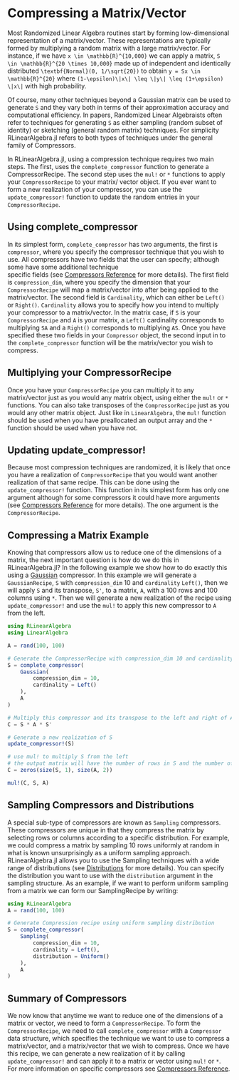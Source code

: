 # Compressing a Matrix/Vector
Most Randomized Linear Algebra routines start by forming low-dimensional representation of 
a matrix/vector. These representations are typically formed by multiplying a 
random matrix with a large matrix/vector. 
For instance, if we have ``x \in \mathbb{R}^{10,000}`` we can apply a matrix, 
``S \in \mathbb{R}^{20 \times 10,000}`` made up of 
independent and identically distributed ``\textbf{Normal}(0, 1/\sqrt{20})`` to obtain
``y = Sx \in \mathbb{R}^{20}`` where
``(1-\epsilon)\|x\| \leq \|y\| \leq (1+\epsilon) \|x\|`` with high probability. 

Of course, many other techniques beyond a Gaussian matrix can be used to generate 
``S`` and they vary both in terms of their approximation accuracy and computational 
efficiency. In papers, Randomized Linear Algebraists often refer to techniques
for generating ``S`` as either sampling (random subset of identity) or sketching 
(general random matrix) techniques. For simplicity RLinearAlgebra.jl refers to both types 
of techniques under the general family of Compressors. 

In RLinearAlgebra.jl, using a compression technique requires two main steps. The first,
uses the `complete_compressor` function to generate a CompressorRecipe. The second 
step uses the `mul!` or `*` functions to apply your `CompressorRecipe` to your matrix/
vector object. If you ever want to form a new realization of your compressor, you can 
use the `update_compressor!` function to update the random entries in your 
`CompressorRecipe`. 

## Using complete_compressor
In its simplest form, `complete_compressor` has two arguments, the first is `compressor`,
where you specify the compressor technique that you wish to use. All compressors
have two fields that the user can specify; although some have some additional technique  
specific fields (see [Compressors Reference](@ref) for more details). The first field 
is `compression_dim`, where you specify the dimension that your `CompressorRecipe` will map 
a matrix/vector into after being applied to the matrix/vector. The second field is 
`Cardinality`, which can either be `Left()` or `Right()`. `Cardinality` allows you to 
specify how you intend to multiply your compressor to a matrix/vector. In the matrix case, 
if `S` is your `CompressorRecipe` and `A` is your matrix, a `Left()` cardinality 
corresponds to multiplying `SA` and a `Right()` corresponds to multiplying `AS`. Once 
you have specified these two fields in your `Compressor` object, the second input in to the 
`complete_compressor` function will be the matrix/vector you wish to compress. 

## Multiplying your CompressorRecipe
Once you have your `CompressorRecipe` you can multiply it to any matrix/vector 
just as you would any matrix object, using either the `mul!` or `*` functions. You can also 
take transposes of the `CompressorRecipe` just as you would any other matrix object.
Just like in `LinearAlgebra`, the `mul!` function should be used when you have preallocated 
an output array and the `*` function should be used when you have not. 

## Updating update_compressor!
Because most compression techniques are randomized, it is likely that once you have a 
realization of `CompressorRecipe` that you would want another realization of that same 
recipe. This can be done using the `update_compressor!` function. This function in 
its simplest form has only one argument although for some compressors it could have more
arguments (see [Compressors Reference](@ref) for more details). The one argument is the 
`CompressorRecipe`.

## Compressing a Matrix Example
Knowing that compressors allow us to reduce one of the dimensions of a matrix, the next 
important question is how do we do this in RLinearAlgebra.jl? In the following example 
we show how to do exactly this using a [Gaussian](@ref) compressor. In this 
example we will generate a `GaussianRecipe`, `S` with `compression_dim` 10 and `cardinality`
`Left()`, then we will apply `S` and its transpose, `S'`, to a matrix, `A`, 
with a 100 rows and 100 columns using `*`. 
Then we will generate a new realization of the recipe using 
`update_compressor!` and use the `mul!` to apply this new compressor to `A` from 
the left.

```julia 
using RLinearAlgebra
using LinearAlgebra

A = rand(100, 100)

# Generate the CompressorRecipe with compression_dim 10 and cardinality Left()
S = complete_compressor(
    Gaussian(
        compression_dim = 10,
        cardinality = Left()
    ),
    A
)

# Multiply this compressor and its transpose to the left and right of A, respectively
C = S * A * S'

# Generate a new realization of S
update_compressor!(S)

# use mul! to multiply S from the left
# the output matrix will have the number of rows in S and the number of columns in A
C = zeros(size(S, 1), size(A, 2))

mul!(C, S, A)
```

## Sampling Compressors and Distributions
A special sub-type of compressors are known as `Sampling` compressors. These compressors
are unique in that they compress the matrix by selecting rows or columns according to a 
specific distribution. For example, we could compress a matrix by sampling 10 rows uniformly
at random in what is known unsurprisingly as a uniform sampling approach. RLinearAlgebra.jl
allows you to use the Sampling techniques with a wide range of distributions (see 
[Distributions](@ref) for more details). You can specify the distribution you want to use
with the `distribution` argument in the sampling structure. As an example, if we want to 
perform uniform sampling from a matrix we can form our SamplingRecipe by writing:
```julia
using RLinearAlgebra
A = rand(100, 100)

# Generate Compression recipe using uniform sampling distribution
S = complete_compressor(
    Sampling(
        compression_dim = 10,
        cardinality = Left(),
        distribution = Uniform()
    ),
    A
)
```

## Summary of Compressors
We now know that anytime we want to reduce one of the dimensions of a matrix or vector,
we need to form a `CompressorRecipe`. To form the `CompressorRecipe`, we need to call
`complete_compressor` with a `Compressor` data structure, which specifies the technique
we want to use to compress a matrix/vector, and a matrix/vector that we wish to compress.
Once we have this recipe, we can generate a new realization of it by calling 
`update_compressor!` and can apply it to a matrix or vector using `mul!` or `*`. For more
information on specific compressors see [Compressors Reference](@ref).

